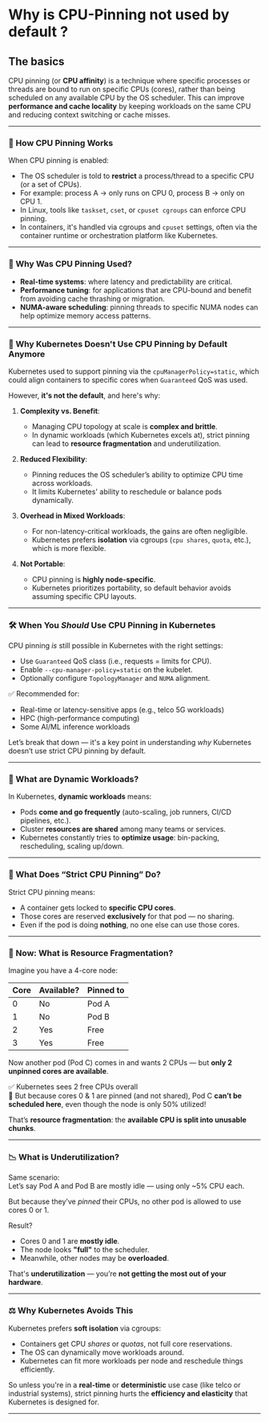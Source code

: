 # Why is CPU-Pinning not used by default ?

## The basics 

CPU pinning (or **CPU affinity**) is a technique where specific processes or threads are bound to run on specific CPUs (cores), rather than being scheduled on any available CPU by the OS scheduler. This can improve **performance and cache locality** by keeping workloads on the same CPU and reducing context switching or cache misses.

---

### 🔧 How CPU Pinning Works

When CPU pinning is enabled:

- The OS scheduler is told to **restrict** a process/thread to a specific CPU (or a set of CPUs).
- For example: process A → only runs on CPU 0, process B → only on CPU 1.
- In Linux, tools like `taskset`, `cset`, or `cpuset cgroups` can enforce CPU pinning.
- In containers, it's handled via cgroups and `cpuset` settings, often via the container runtime or orchestration platform like Kubernetes.

---

### 🤔 Why Was CPU Pinning Used?

- **Real-time systems**: where latency and predictability are critical.
- **Performance tuning**: for applications that are CPU-bound and benefit from avoiding cache thrashing or migration.
- **NUMA-aware scheduling**: pinning threads to specific NUMA nodes can help optimize memory access patterns.

---

### 🧊 Why Kubernetes Doesn't Use CPU Pinning by Default Anymore

Kubernetes used to support pinning via the `cpuManagerPolicy=static`, which could align containers to specific cores when `Guaranteed` QoS was used.

However, **it's not the default**, and here's why:

1. **Complexity vs. Benefit**:
   - Managing CPU topology at scale is **complex and brittle**.
   - In dynamic workloads (which Kubernetes excels at), strict pinning can lead to **resource fragmentation** and underutilization.

2. **Reduced Flexibility**:
   - Pinning reduces the OS scheduler’s ability to optimize CPU time across workloads.
   - It limits Kubernetes' ability to reschedule or balance pods dynamically.

3. **Overhead in Mixed Workloads**:
   - For non-latency-critical workloads, the gains are often negligible.
   - Kubernetes prefers **isolation** via cgroups (`cpu shares`, `quota`, etc.), which is more flexible.

4. **Not Portable**:
   - CPU pinning is **highly node-specific**.
   - Kubernetes prioritizes portability, so default behavior avoids assuming specific CPU layouts.

---

### 🛠️ When You *Should* Use CPU Pinning in Kubernetes

CPU pinning *is* still possible in Kubernetes with the right settings:

- Use `Guaranteed` QoS class (i.e., requests = limits for CPU).
- Enable `--cpu-manager-policy=static` on the kubelet.
- Optionally configure `TopologyManager` and `NUMA` alignment.

✅ Recommended for:
- Real-time or latency-sensitive apps (e.g., telco 5G workloads)
- HPC (high-performance computing)
- Some AI/ML inference workloads

Let’s break that down — it's a key point in understanding *why* Kubernetes doesn’t use strict CPU pinning by default.

---

### 🔄 What are Dynamic Workloads?

In Kubernetes, **dynamic workloads** means:

- Pods **come and go frequently** (auto-scaling, job runners, CI/CD pipelines, etc.).
- Cluster **resources are shared** among many teams or services.
- Kubernetes constantly tries to **optimize usage**: bin-packing, rescheduling, scaling up/down.

---

### 📌 What Does “Strict CPU Pinning” Do?

Strict CPU pinning means:

- A container gets locked to **specific CPU cores**.
- Those cores are reserved **exclusively** for that pod — no sharing.
- Even if the pod is doing **nothing**, no one else can use those cores.

---

### 🧩 Now: What is Resource Fragmentation?

Imagine you have a 4-core node:

| Core | Available? | Pinned to |
|------|------------|-----------|
| 0    | No         | Pod A     |
| 1    | No         | Pod B     |
| 2    | Yes        | Free      |
| 3    | Yes        | Free      |

Now another pod (Pod C) comes in and wants 2 CPUs — but **only 2 unpinned cores are available**.

✅ Kubernetes sees 2 free CPUs overall  
🚫 But because cores 0 & 1 are pinned (and not shared), Pod C **can’t be scheduled here**, even though the node is only 50% utilized!

That’s **resource fragmentation**: the **available CPU is split into unusable chunks**.

---

### 📉 What is Underutilization?

Same scenario:  
Let’s say Pod A and Pod B are mostly idle — using only ~5% CPU each.

But because they’ve *pinned* their CPUs, no other pod is allowed to use cores 0 or 1.

Result?

- Cores 0 and 1 are **mostly idle**.
- The node looks **"full"** to the scheduler.
- Meanwhile, other nodes may be **overloaded**.

That's **underutilization** — you’re **not getting the most out of your hardware**.

---

### ⚖️ Why Kubernetes Avoids This

Kubernetes prefers **soft isolation** via cgroups:

- Containers get CPU *shares* or *quotas*, not full core reservations.
- The OS can dynamically move workloads around.
- Kubernetes can fit more workloads per node and reschedule things efficiently.

So unless you're in a **real-time** or **deterministic** use case (like telco or industrial systems), strict pinning hurts the **efficiency and elasticity** that Kubernetes is designed for.

---

